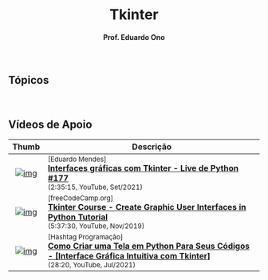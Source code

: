 
<h1 align="center">
Tkinter
</h1>

<h4 align="center">Prof. Eduardo Ono</h4>

<br>

## Tópicos

<br>

## Vídeos de Apoio

| Thumb | Descrição |
| :-: | --- |
| [![img](https://img.youtube.com/vi/vNEwbfsZ-Js/default.jpg)](https://www.youtube.com/watch?v=vNEwbfsZ-Js) | <sup>[Eduardo Mendes]</sup><br>[__Interfaces gráficas com Tkinter - Live de Python #177__](https://www.youtube.com/watch?v=vNEwbfsZ-Js)<br><sub>(2:35:15, YouTube, Set/2021)</sub>
| [![img](https://img.youtube.com/vi/YXPyB4XeYLA/default.jpg)](https://www.youtube.com/watch?v=YXPyB4XeYLA) | <sup>[freeCodeCamp.org]</sup><br>[__Tkinter Course - Create Graphic User Interfaces in Python Tutorial__](https://www.youtube.com/watch?v=YXPyB4XeYLA)<br><sub>(5:37:30, YouTube, Nov/2019)</sub>
| [![img](https://img.youtube.com/vi/AiBC01p58oI/default.jpg)](https://www.youtube.com/watch?v=AiBC01p58oI) | <sup>[Hashtag Programação]</sup><br>[__Como Criar uma Tela em Python Para Seus Códigos - \[Interface Gráfica Intuitiva com Tkinter\]__](https://www.youtube.com/watch?v=AiBC01p58oI)<br><sub>(28:20, YouTube, Jul/2021)</sub>

<br>
